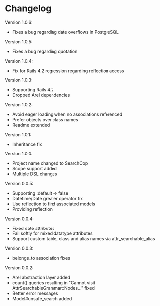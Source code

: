 
# Changelog

Version 1.0.6:

* Fixes a bug regarding date overflows in PostgreSQL

Version 1.0.5:

* Fixes a bug regarding quotation

Version 1.0.4:

* Fix for Rails 4.2 regression regarding reflection access

Version 1.0.3:

* Supporting Rails 4.2
* Dropped Arel dependencies

Version 1.0.2:

* Avoid eager loading when no associations referenced
* Prefer objects over class names
* Readme extended

Version 1.0.1:

* Inheritance fix

Version 1.0.0:

* Project name changed to SearchCop
* Scope support added
* Multiple DSL changes

Version 0.0.5:

* Supporting :default => false
* Datetime/Date greater operator fix
* Use reflection to find associated models
* Providing reflection

Version 0.0.4:

* Fixed date attributes
* Fail softly for mixed datatype attributes
* Support custom table, class and alias names via attr_searchable_alias

Version 0.0.3:

* belongs_to association fixes

Version 0.0.2:

* Arel abstraction layer added
* count() queries resulting in "Cannot visit AttrSearchableGrammar::Nodes..." fixed
* Better error messages
* Model#unsafe_search added

